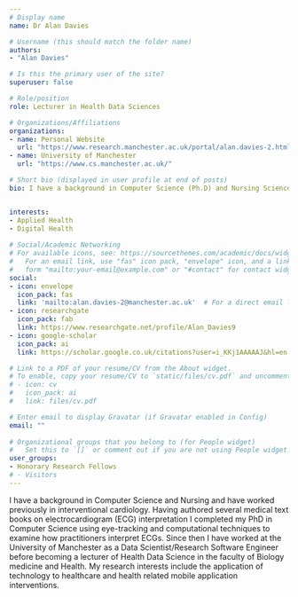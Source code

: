 ```yaml
---
# Display name
name: Dr Alan Davies

# Username (this should match the folder name)
authors:
- "Alan Davies"

# Is this the primary user of the site?
superuser: false

# Role/position
role: Lecturer in Health Data Sciences

# Organizations/Affiliations
organizations:
- name: Personal Website
  url: "https://www.research.manchester.ac.uk/portal/alan.davies-2.html"
- name: University of Manchester
  url: "https://www.cs.manchester.ac.uk/"

# Short bio (displayed in user profile at end of posts)
bio: I have a background in Computer Science (Ph.D) and Nursing Science (BSc) as well as industrial experience as both a software engineer/app developer and cardiac nurse. I combine these skills in my teaching of Health Data Science and my research on digital health interventions.


interests:
- Applied Health
- Digital Health
  
# Social/Academic Networking
# For available icons, see: https://sourcethemes.com/academic/docs/widgets/#icons
#   For an email link, use "fas" icon pack, "envelope" icon, and a link in the
#   form "mailto:your-email@example.com" or "#contact" for contact widget.
social:
- icon: envelope
  icon_pack: fas
  link: 'mailto:alan.davies-2@manchester.ac.uk'  # For a direct email link, use "mailto:test@example.org".
- icon: researchgate
  icon_pack: fab
  link: https://www.researchgate.net/profile/Alan_Davies9
- icon: google-scholar
  icon_pack: ai
  link: https://scholar.google.co.uk/citations?user=i_KKj1AAAAAJ&hl=en

# Link to a PDF of your resume/CV from the About widget.
# To enable, copy your resume/CV to `static/files/cv.pdf` and uncomment the lines below.  
# - icon: cv
#   icon_pack: ai
#   link: files/cv.pdf

# Enter email to display Gravatar (if Gravatar enabled in Config)
email: ""
  
# Organizational groups that you belong to (for People widget)
#   Set this to `[]` or comment out if you are not using People widget.  
user_groups:
- Honorary Research Fellows
# - Visitors
---
```


I have a background in Computer Science and Nursing and have worked previously in interventional cardiology. Having authored several medical text books on electrocardiogram (ECG) interpretation I completed my PhD in Computer Science using eye-tracking and computational techniques to examine how practitioners interpret ECGs. Since then I have worked at the University of Manchester as a Data Scientist/Research Software Engineer before becoming a lecturer of Health Data Science in the faculty of Biology medicine and Health. My research interests include the application of technology to healthcare and health related mobile application interventions.